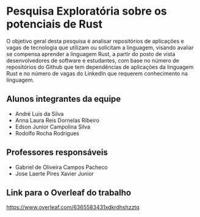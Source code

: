 # Pesquisa Exploratória sobre os potenciais de Rust

  O objetivo geral desta pesquisa é analisar  repositórios de aplicações e vagas de tecnologia que utilizam ou solicitam a linguagem, visando avaliar se compensa aprender a linguagem Rust, a partir do posto de vista desenvolvedores de software e estudantes, com base no número de  repositórios do Github que tem dependências de aplicações da linguagem Rust e no número de vagas do LinkedIn que requerem conhecimento na linguagem.

## Alunos integrantes da equipe

* André Luis da Silva
* Anna Laura Reis Dornelas Ribeiro
* Edson Junior Campolina Silva
* Rodolfo Rocha Rodrigues 

## Professores responsáveis

* Gabriel de Oliveira Campos Pacheco
* Jose Laerte Pires Xavier Junior



## Link para o Overleaf do trabalho

https://www.overleaf.com/6365583431xdkrdhshzztq
